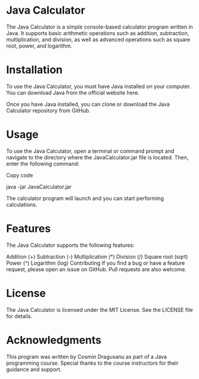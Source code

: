 # Java Calculator

The Java Calculator is a simple console-based calculator program written in Java. It supports basic arithmetic operations such as addition, subtraction, multiplication, and division, as well as advanced operations such as square root, power, and logarithm.

# Installation

To use the Java Calculator, you must have Java installed on your computer. You can download Java from the official website here.

Once you have Java installed, you can clone or download the Java Calculator repository from GitHub.

# Usage

To use the Java Calculator, open a terminal or command prompt and navigate to the directory where the JavaCalculator.jar file is located. Then, enter the following command:

Copy code

java -jar JavaCalculator.jar

The calculator program will launch and you can start performing calculations.

# Features

The Java Calculator supports the following features:

Addition (+)
Subtraction (-)
Multiplication (*)
Division (/)
Square root (sqrt)
Power (^)
Logarithm (log)
Contributing
If you find a bug or have a feature request, please open an issue on GitHub. Pull requests are also welcome.

# License

The Java Calculator is licensed under the MIT License. See the LICENSE file for details.

# Acknowledgments

This program was written by Cosmin Dragusanu as part of a Java programming course. Special thanks to the course instructors for their guidance and support.
